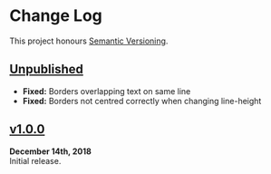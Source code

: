 Change Log
==========

This project honours [Semantic Versioning](http://semver.org/).

[Unpublished]: ../../compare/v1.0.0...HEAD


[Unpublished]
------------------------------------------------------------------------
* **Fixed:** Borders overlapping text on same line
* **Fixed:** Borders not centred correctly when changing line-height



[v1.0.0]
------------------------------------------------------------------------
**December 14th, 2018**  
Initial release.

[v1.0.0]: https://github.com/Alhadis/Atom-FormFeeds/releases/tag/v1.0.0
